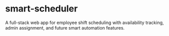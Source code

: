 # smart-scheduler
A full-stack web app for employee shift scheduling with availability tracking, admin assignment, and future smart automation features.
